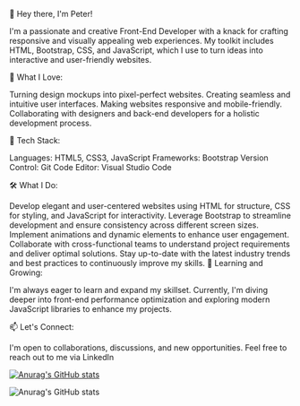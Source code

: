 👋 Hey there, I'm Peter!

I'm a passionate and creative Front-End Developer with a knack for crafting responsive and visually appealing web experiences. My toolkit includes HTML, Bootstrap, CSS, and JavaScript, which I use to turn ideas into interactive and user-friendly websites.

🚀 What I Love:

Turning design mockups into pixel-perfect websites.
Creating seamless and intuitive user interfaces.
Making websites responsive and mobile-friendly.
Collaborating with designers and back-end developers for a holistic development process.

💼 Tech Stack:

Languages: HTML5, CSS3, JavaScript
Frameworks: Bootstrap
Version Control: Git
Code Editor: Visual Studio Code

🛠️ What I Do:

Develop elegant and user-centered websites using HTML for structure, CSS for styling, and JavaScript for interactivity.
Leverage Bootstrap to streamline development and ensure consistency across different screen sizes.
Implement animations and dynamic elements to enhance user engagement.
Collaborate with cross-functional teams to understand project requirements and deliver optimal solutions.
Stay up-to-date with the latest industry trends and best practices to continuously improve my skills.
🌱 Learning and Growing:

I'm always eager to learn and expand my skillset. Currently, I'm diving deeper into front-end performance optimization and exploring modern JavaScript libraries to enhance my projects.

📫 Let's Connect:

I'm open to collaborations, discussions, and new opportunities. Feel free to reach out to me via LinkedIn

[![Anurag's GitHub stats](https://github-readme-stats.vercel.app/api?username=chuchu2005)](https://github.com/anuraghazra/github-readme-stats)

![Anurag's GitHub stats](https://github-readme-stats.vercel.app/api?username=anuraghazra&show_icons=true)
